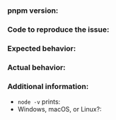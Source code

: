 <!--
**Please only file bugs/feature requests for pnpm here.**

If you have a question that is not answered in our FAQ: https://pnpm.js.org/en/faq
then it is best to ask it in our Discord chatroom:
https://bit.ly/pnpm-discord-invite

If your issue is a bug, please follow the format below:
-->

### pnpm version:

### Code to reproduce the issue:

<!--
If there was a fatal error also include a gist of your node_modules/.pnpm-debug.log file.
-->

### Expected behavior:

### Actual behavior:

### Additional information:

 - `node -v` prints:
 - Windows, macOS, or Linux?:
